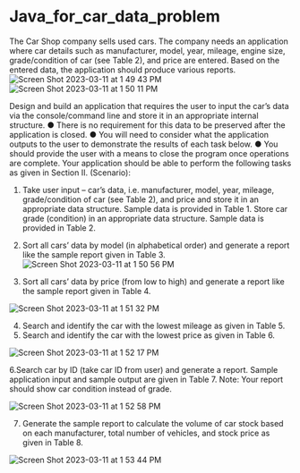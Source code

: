 # Java_for_car_data_problem
The Car Shop company sells used cars. The company needs an application where car details such as manufacturer, model, year, mileage, engine size, grade/condition of car (see Table 2), and price are entered. Based on the entered data, the application should produce various reports.![Screen Shot 2023-03-11 at 1 49 43 PM](https://user-images.githubusercontent.com/94352431/224467501-e7ca9222-30e7-43ed-b2bf-705e6af5e538.png)
![Screen Shot 2023-03-11 at 1 50 11 PM](https://user-images.githubusercontent.com/94352431/224467519-7335342c-6fb2-45ca-8a78-624bef8c82fa.png)

Design and build an application that requires the user to input the car’s data via the 
console/command line and store it in an appropriate internal structure. 
● There  is  no  requirement  for  this  data  to  be  preserved  after  the  application  is 
closed.
● You will need to consider what the application outputs to the user to 
demonstrate the results of each task below. 
● You should provide the user with a means to close the program once operations 
are complete.
Your application should be able to perform the following tasks as given in Section II. 
(Scenario):


1. Take user input – car’s data, i.e. manufacturer, model, year, mileage, 
grade/condition of car (see Table 2), and price and store it in an appropriate 
data structure. Sample data is provided in Table 1.
      Store car grade (condition) in an appropriate data structure. Sample data is 
provided in Table 2.


2. Sort all cars’ data by model (in alphabetical order) and generate a report like 
the sample report given in Table 3.![Screen Shot 2023-03-11 at 1 50 56 PM](https://user-images.githubusercontent.com/94352431/224467539-492221f1-a825-4af1-806a-545c7ba5443f.png)


3. Sort all cars’ data by price (from low to high) and generate a report like the 
sample report given in Table 4.

![Screen Shot 2023-03-11 at 1 51 32 PM](https://user-images.githubusercontent.com/94352431/224467576-2694695c-07ee-4de3-aa83-685bc253db94.png)


4. Search and identify the car with the lowest mileage as given in Table 5.
5. Search and identify the car with the lowest price as given in Table 6.



![Screen Shot 2023-03-11 at 1 52 17 PM](https://user-images.githubusercontent.com/94352431/224467594-dbc0b92b-08b3-4afa-a31f-587d8b879df1.png)


6.Search car by ID (take car ID from user) and generate a report. Sample application input and sample output are given in Table 7. Note: Your report 
should show car condition instead of grade.



![Screen Shot 2023-03-11 at 1 52 58 PM](https://user-images.githubusercontent.com/94352431/224467613-a0b56495-9a25-4938-8a99-bc3579551a58.png)

7. Generate the sample report to calculate the volume of car stock based on each manufacturer, total number of vehicles, and stock price as given in Table 8.


![Screen Shot 2023-03-11 at 1 53 44 PM](https://user-images.githubusercontent.com/94352431/224467651-718f1b11-5d92-4add-8122-f88eeb16fe8f.png)



